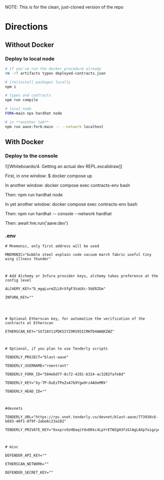 NOTE: This is for the clean, just-cloned version of the repo
# Directions

## Without Docker

### Deploy to local node

```bash
# if you've run the docker procedure already
rm -rf artifacts types deployed-contracts.json 

# (re)install packages locally
npm i

# types and contracts
npm run compile

# local node
FORK=main npx hardhat node

# in **another tab**
npm run aave:fork:main -- --network localhost               
```

## With Docker

### Deploy to the console

![[Whiteboards/4. Getting an actual dev REPL.excalidraw]]

First, in one window:
$ docker compose up

In another window:
docker compose exec contracts-env bash

Then:
npm run hardhat node

In yet another window:
docker compose exec contracts-env bash

Then:
npm run hardhat -- console --network hardhat

Then: 
await hre.run('aave:dev') 

### .env

```
# Mnemonic, only first address will be used

MNEMONIC="bubble steel explain code vacuum march fabric useful tiny wing illness thunder"

  

# Add Alchemy or Infura provider keys, alchemy takes preference at the config level

ALCHEMY_KEY="D_mgqLurmZLLRrXfgF3VaUXc-5bERZGm"

INFURA_KEY=""

  
  

# Optional Etherscan key, for automatize the verification of the contracts at Etherscan

ETHERSCAN_KEY="SX72AY11PDKSIYZ9RS95ICMHTD4AWQKZWZ"

  

# Optional, if you plan to use Tenderly scripts

TENDERLY_PROJECT="blast-aave"

TENDERLY_USERNAME="reentrant"

TENDERLY_FORK_ID="504ebd7f-8c72-4281-b324-ac3202fafe8d"

TENDERLY_KEY="Xy-TP-DuEzTPeZxA7b9Ygw9rz4AOeMRk"

TENDERLY_HEAD_ID=""

  

#devnets

TENDERLY_URL="https://rpc.vnet.tenderly.co/devnet/blast-aave/773938c6-b693-40f1-8f9f-2abe6c23a102"

TENDERLY_PRIVATE_KEY="0xxprv9zHDaqiYdvDKkc4LpYrETWZgH3fzGtAgLAXp7oigzyuwL1bcUmWGy5QmL2g9qBR9McMHokrRFJ4caV9bLymFWp7CjfZaFfZPRMRXVVP1kPo"

  

# misc

DEFENDER_API_KEY=""

ETHERSCAN_NETWORK=""

DEFENDER_SECRET_KEY=""
```

